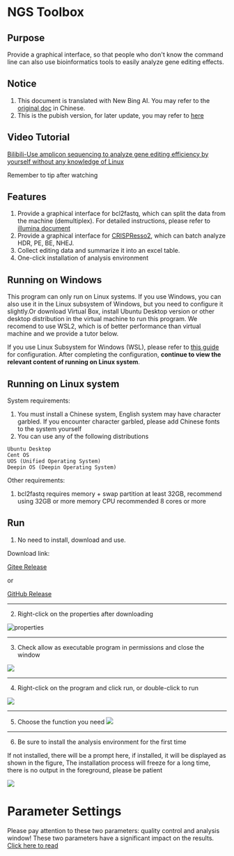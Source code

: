 # NGS Toolbox
## Purpose
Provide a graphical interface, so that people who don't know the command line can also use bioinformatics tools to easily analyze gene editing effects.

## Notice
1. This document is translated with New Bing AI. You may refer to the [original doc](https://github.com/Hanhui-Ma-Lab/NGS_Tools/blob/master/README_ZH.md) in Chinese.
2. This is the pubish version, for later update, you may refer to [here](https://github.com/Masterchiefm/NGS_Tools)

## Video Tutorial
[Bilibili-Use amplicon sequencing to analyze gene editing efficiency by yourself without any knowledge of Linux](https://www.bilibili.com/video/BV1q84y1w7HH/)

Remember to tip after watching

## Features
1. Provide a graphical interface for bcl2fastq, which can split the data from the machine (demultiplex).
For detailed instructions, please refer to [illumina document](https://support.illumina.com/sequencing/sequencing_software/bcl2fastq-conversion-software.html)
2. Provide a graphical interface for [CRISPResso2](https://github.com/pinellolab/CRISPResso2), which can batch analyze HDR, PE, BE, NHEJ.
3. Collect editing data and summarize it into an excel table.
4. One-click installation of analysis environment


## Running on Windows
This program can only run on Linux systems. If you use Windows, you can also use it in the Linux subsystem of Windows, but you need to configure it slightly.Or download Virtual Box, install Ubuntu Desktop version or other desktop distribution in the virtual machine to run this program. We recomend to use WSL2, which is of better performance than virtual machine and we provide a tutor below.

If you use Linux Subsystem for Windows (WSL), please refer to [this guide](Windows_HELP/HELP_WIN.md) for configuration. After completing the configuration, **continue to view the relevant content of running on Linux system**.


## Running on Linux system
System requirements:
1. You must install a Chinese system, English system may have character garbled. If you encounter character garbled, please add Chinese fonts to the system yourself
2. You can use any of the following distributions
```
Ubuntu Desktop
Cent OS
UOS (Unified Operating System)
Deepin OS (Deepin Operating System)
```

Other requirements:
1. bcl2fastq requires memory + swap partition at least 32GB, recommend using 32GB or more memory CPU recommended 8 cores or more


## Run
1. No need to install, download and use.

Download link:

[Gitee Release](https://gitee.com/MasterChiefm/NGS_Tools/releases/latest)

or

[GitHub Release](https://github.com/Masterchiefm/NGS_Tools/releases/latest)

---

2. Right-click on the properties after downloading

![properties](1.png)

-----

3. Check allow as executable program in permissions and close the window

![](2.png)

----
4. Right-click on the program and click run, or double-click to run

![](3.png)

----
5. Choose the function you need
![](4.png)

---

6. Be sure to install the analysis environment for the first time

If not installed, there will be a prompt here, if installed, it will be displayed as shown in the figure,
The installation process will freeze for a long time, there is no output in the foreground, please be patient

![](5.png)


# Parameter Settings
Please pay attention to these two parameters: quality control and analysis window! These two parameters have a significant impact on the results. [Click here to read](https://gitee.com/MasterChiefm/NGS_Tools/blob/master/help/parameters.md)
